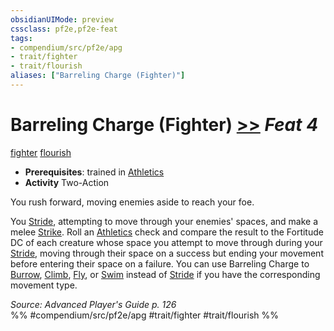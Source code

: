 ```yaml
---
obsidianUIMode: preview
cssclass: pf2e,pf2e-feat
tags:
- compendium/src/pf2e/apg
- trait/fighter
- trait/flourish
aliases: ["Barreling Charge (Fighter)"]
---
```

# Barreling Charge (Fighter)  [>>](../../rules/core-rulebook/chapter-9-playing-the-game.md#Actions "Two-Action") *Feat 4*  
[fighter](../../rules/traits/fighter.md)  [flourish](../../rules/traits/flourish.md)  

- **Prerequisites**: trained in [Athletics](../skills.md#Athletics)
- **Activity** Two-Action

You rush forward, moving enemies aside to reach your foe.

You [Stride](../../rules/actions/stride.md), attempting to move through your enemies' spaces, and make a melee [Strike](../../rules/actions/strike.md). Roll an [Athletics](../skills.md#Athletics) check and compare the result to the Fortitude DC of each creature whose space you attempt to move through during your [Stride](../../rules/actions/stride.md), moving through their space on a success but ending your movement before entering their space on a failure. You can use Barreling Charge to [Burrow](../../rules/actions/burrow.md), [Climb](../../rules/actions/climb.md), [Fly](../../rules/actions/fly.md), or [Swim](../../rules/actions/swim.md) instead of [Stride](../../rules/actions/stride.md) if you have the corresponding movement type.

*Source: Advanced Player's Guide p. 126*  
%% #compendium/src/pf2e/apg #trait/fighter #trait/flourish %%
